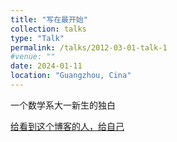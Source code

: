 ```yaml
---
title: "写在最开始"
collection: talks
type: "Talk"
permalink: /talks/2012-03-01-talk-1
#venue: ""
date: 2024-01-11
location: "Guangzhou, Cina"
---
```


一个数学系大一新生的独白

[给看到这个博客的人，给自己](Tzepang-Yue.github.io/images/wechat.jpg)
